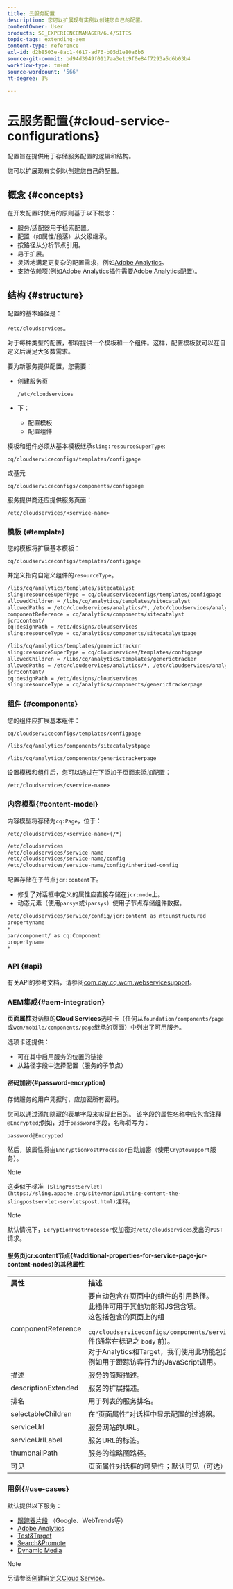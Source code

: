 ```yaml
---
title: 云服务配置
description: 您可以扩展现有实例以创建您自己的配置。
contentOwner: User
products: SG_EXPERIENCEMANAGER/6.4/SITES
topic-tags: extending-aem
content-type: reference
exl-id: d2b8503e-8ac1-4617-ad76-b05d1e80a6b6
source-git-commit: bd94d3949f0117aa3e1c9f0e84f7293a5d6b03b4
workflow-type: tm+mt
source-wordcount: '566'
ht-degree: 3%

---
```


# 云服务配置{#cloud-service-configurations}

配置旨在提供用于存储服务配置的逻辑和结构。

您可以扩展现有实例以创建您自己的配置。

## 概念  {#concepts}

在开发配置时使用的原则基于以下概念：

* 服务/适配器用于检索配置。
* 配置（如属性/段落）从父级继承。
* 按路径从分析节点引用。
* 易于扩展。
* 灵活地满足更复杂的配置需求，例如[Adobe Analytics](/help/sites-administering/marketing-cloud.md#integrating-with-adobe-analytics)。
* 支持依赖项(例如[Adobe Analytics](/help/sites-administering/marketing-cloud.md#integrating-with-adobe-analytics)插件需要[Adobe Analytics](/help/sites-administering/marketing-cloud.md#integrating-with-adobe-analytics)配置)。

## 结构 {#structure}

配置的基本路径是：

`/etc/cloudservices`。

对于每种类型的配置，都将提供一个模板和一个组件。这样，配置模板就可以在自定义后满足大多数需求。

要为新服务提供配置，您需要：

* 创建服务页

   `/etc/cloudservices`

* 下：

   * 配置模板
   * 配置组件

模板和组件必须从基本模板继承`sling:resourceSuperType`:

`cq/cloudserviceconfigs/templates/configpage`

或基元

`cq/cloudserviceconfigs/components/configpage`

服务提供商还应提供服务页面：

`/etc/cloudservices/<service-name>`

### 模板 {#template}

您的模板将扩展基本模板：

`cq/cloudserviceconfigs/templates/configpage`

并定义指向自定义组件的`resourceType`。

```xml
/libs/cq/analytics/templates/sitecatalyst
sling:resourceSuperType = cq/cloudserviceconfigs/templates/configpage
allowedChildren = /libs/cq/analytics/templates/sitecatalyst
allowedPaths = /etc/cloudservices/analytics/*, /etc/cloudservices/analytics/.*
componentReference = cq/analytics/components/sitecatalyst
jcr:content/
cq:designPath = /etc/designs/cloudservices
sling:resourceType = cq/analytics/components/sitecatalystpage

/libs/cq/analytics/templates/generictracker
sling:resourceSuperType = cq/cloudservices/templates/configpage
allowedChildren = /libs/cq/analytics/templates/generictracker
allowedPaths = /etc/cloudservices/analytics/*, /etc/cloudservices/analytics/.*
jcr:content/
cq:designPath = /etc/designs/cloudservices
sling:resourceType = cq/analytics/components/generictrackerpage
```

### 组件 {#components}

您的组件应扩展基本组件：

`cq/cloudserviceconfigs/templates/configpage`

```xml
/libs/cq/analytics/components/sitecatalystpage

/libs/cq/analytics/components/generictrackerpage
```

设置模板和组件后，您可以通过在下添加子页面来添加配置：

`/etc/cloudservices/<service-name>`

### 内容模型{#content-model}

内容模型将存储为`cq:Page`，位于：

`/etc/cloudservices/<service-name>(/*)`

```xml
/etc/cloudservices
/etc/cloudservices/service-name
/etc/cloudservices/service-name/config
/etc/cloudservices/service-name/config/inherited-config
```

配置存储在子节点`jcr:content`下。

* 修复了对话框中定义的属性应直接存储在`jcr:node`上。
* 动态元素（使用`parsys`或`iparsys`）使用子节点存储组件数据。

```xml
/etc/cloudservices/service/config/jcr:content as nt:unstructured
propertyname
*
par/component/ as cq:Component
propertyname
*
```

### API {#api}

有关API的参考文档，请参阅[com.day.cq.wcm.webservicesupport](https://helpx.adobe.com/experience-manager/6-4/sites/developing/using/reference-materials/javadoc/com/day/cq/wcm/webservicesupport/package-summary.html)。

### AEM集成{#aem-integration}

**页面属性**&#x200B;对话框的&#x200B;**Cloud Services**&#x200B;选项卡（任何从`foundation/components/page`或`wcm/mobile/components/page`继承的页面）中列出了可用服务。

选项卡还提供：

* 可在其中启用服务的位置的链接
* 从路径字段中选择配置（服务的子节点）

#### 密码加密{#password-encryption}

存储服务的用户凭据时，应加密所有密码。

您可以通过添加隐藏的表单字段来实现此目的。 该字段的属性名称中应包含注释`@Encrypted`;例如，对于`password`字段，名称将写为：

`password@Encrypted`

然后，该属性将由`EncryptionPostProcessor`自动加密（使用`CryptoSupport`服务）。

>[!NOTE]
>
>这类似于标准` [SlingPostServlet](https://sling.apache.org/site/manipulating-content-the-slingpostservlet-servletspost.html)`注释。

>[!NOTE]
>
>默认情况下，`EcryptionPostProcessor`仅加密对`/etc/cloudservices`发出的`POST`请求。

#### 服务页jcr:content节点{#additional-properties-for-service-page-jcr-content-nodes}的其他属性

<table> 
 <tbody> 
  <tr> 
   <td><strong>属性</strong></td> 
   <td><strong>描述</strong></td> 
  </tr> 
  <tr> 
   <td>componentReference</td> 
   <td>要自动包含在页面中的组件的引用路径。<br /> 此插件可用于其他功能和JS包含项。<br /> 这包括包含的页面上的组<br /> <code> cq/cloudserviceconfigs/components/servicecomponents</code><br /> 件(通常在标记之 <code>body</code> 前)。<br /> 对于Analytics和Target，我们使用此功能包含其他功能，例如用于跟踪访客行为的JavaScript调用。</td> 
  </tr> 
  <tr> 
   <td>描述</td> 
   <td>服务的简短描述。<br /> </td> 
  </tr> 
  <tr> 
   <td>descriptionExtended</td> 
   <td>服务的扩展描述。</td> 
  </tr> 
  <tr> 
   <td>排名</td> 
   <td>用于列表的服务排名。</td> 
  </tr> 
  <tr> 
   <td>selectableChildren</td> 
   <td>在“页面属性”对话框中显示配置的过滤器。</td> 
  </tr> 
  <tr> 
   <td>serviceUrl</td> 
   <td>服务网站的URL。</td> 
  </tr> 
  <tr> 
   <td>serviceUrlLabel</td> 
   <td>服务URL的标签。</td> 
  </tr> 
  <tr> 
   <td>thumbnailPath</td> 
   <td>服务的缩略图路径。</td> 
  </tr> 
  <tr> 
   <td>可见</td> 
   <td>页面属性对话框的可见性；默认可见（可选）</td> 
  </tr> 
 </tbody> 
</table>

### 用例{#use-cases}

默认提供以下服务：

* [跟踪器片段](/help/sites-administering/external-providers.md) （Google、WebTrends等）
* [Adobe Analytics](/help/sites-administering/marketing-cloud.md#integrating-with-adobe-analytics)
* [Test&amp;Target](/help/sites-administering/marketing-cloud.md#integrating-with-adobe-target)
* [Search&amp;Promote](/help/sites-administering/marketing-cloud.md#integrating-with-search-promote)
* [Dynamic Media](/help/sites-administering/marketing-cloud.md#integrating-with-scene)

>[!NOTE]
>
>另请参阅[创建自定义Cloud Service](/help/sites-developing/extending-cloud-config-custom-cloud.md)。
